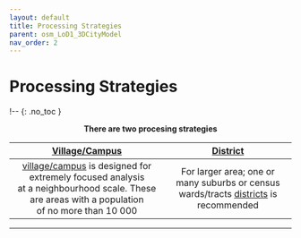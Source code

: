 ```yaml
---
layout: default
title: Processing Strategies
parent: osm_LoD1_3DCityModel
nav_order: 2
---
```


# Processing Strategies
!-- {: .no_toc } 

<p align="center"><b>There are two procesing strategies</b></p>

| [Village/Campus](https://github.com/AdrianKriger/osm_LoD1_3DCityModel/tree/main/village_campus) | [District](https://github.com/AdrianKriger/osm_LoD1_3DCityModel/tree/main/districts)  |
| :-----: | :-----: |
| [village/campus]((https://github.com/AdrianKriger/osm_LoD1_3DCityModel/tree/main/village_campus)) is designed for extremely focused analysis <br /> at a neighbourhood scale. These are areas with a population  <br /> of no more than 10 000| For larger area; one or many suburbs or census <br /> wards/tracts [districts]((https://github.com/AdrianKriger/osm_LoD1_3DCityModel/tree/main/districts)) is recommended|

<!--  Table of contents
{: .no_toc .text-delta }

1. TOC
{:toc}--> 

---

